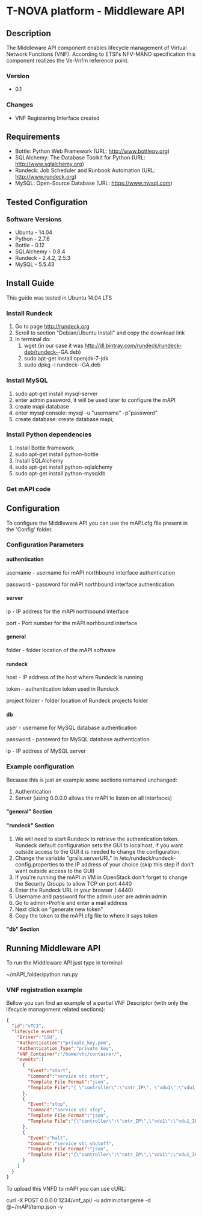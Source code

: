 # T-NOVA platform - Middleware API

## Description

The Middleware API component enables lifecycle management of Virtual Network Functions (VNF). According to ETSI's NFV-MANO specification this component realizes the Ve-Vnfm reference point.

### Version

- 0.1

### Changes

- VNF Registering Interface created

## Requirements

- Bottle: Python Web Framework (URL: http://www.bottlepy.org)
- SQLAlchemy: The Database Toolkit for Python (URL: http://www.sqlalchemy.org)
- Rundeck: Job Scheduler and Runbook Automation (URL: http://www.rundeck.org)
- MySQL: Open-Source Database (URL: https://www.mysql.com)

## Tested Configuration

### Software Versions
- Ubuntu - 14.04
- Python - 2.7.6
- Bottle - 0.12
- SQLAlchemy - 0.8.4
- Rundeck - 2.4.2, 2.5.3
- MySQL - 5.5.43

## Install Guide

This guide was tested in Ubuntu 14.04 LTS

### Install Rundeck

1. Go to page http://rundeck.org
2. Scroll to section "Debian/Ubuntu Install" and copy the download link 
3. In terminal do: 
   1. wget <download link> (in our case it was http://dl.bintray.com/rundeck/rundeck-deb/rundeck-<version>-GA.deb)
   2. sudo apt-get install openjdk-7-jdk
   3. sudo dpkg -i rundeck-<version>-GA.deb 

### Install MySQL

1. sudo apt-get install mysql-server
2. enter admin password, it will be used later to configure the mAPI
3. create mapi database
  1. enter mysql console: mysql -u "username" -p"password"
  2. create database: create database mapi;

### Install Python dependencies

1. Install Bottle framework
  1. sudo apt-get install python-bottle
2. Install SQLAlchemy
  2. sudo apt-get install python-sqlalchemy
  3. sudo apt-get install python-mysqldb

### Get mAPI code
 

## Configuration

To configure the Middleware API you can use the mAPI.cfg file present in the 'Config' folder.

### Configuration Parameters

#### authentication

username - username for mAPI northbound interface authentication

password - password for mAPI northbound interface authentication

#### server

ip - IP address for the mAPI northbound interface

port - Port number for the mAPI norhbound interface

#### general

folder - folder location of the mAPI software

#### rundeck

host - IP address of the host where Rundeck is running

token - authentication token used in Rundeck

project folder - folder location of Rundeck projects folder

#### db

user - username for MySQL database authentication

password -  password for MySQL database authentication

ip - IP address of MySQL server

### Example configuration

Because this is just an example some sections remained unchanged:
1. Authentication
2. Server (using 0.0.0.0 allows the mAPI to listen on all interfaces)

#### "general" Section

#### "rundeck" Section

1. We will need to start Rundeck to retrieve the authentication token. Rundeck default configuration sets the GUI to localhost, if you want outside access to the GUI it is needed to change the configuration. 
  1. Change the variable "grails.serverURL" in /etc/rundeck/rundeck-config.properties to the IP address of your choice (skip this step if don't want outside access to the GUI)
  2. If you're running the mAPI in VM in OpenStack don't forget to change the Security Groups to allow TCP on port 4440
  3. Enter the Rundeck URL in your browser (<IP address>:4440)
  4. Username and password for the admin user are admin:admin
  5. Go to admin>Profile and enter a mail address
  6. Next click on "generate new token"
  7. Copy the token to the mAPI.cfg file to where it says token

#### "db" Section 





## Running Middleware API

To run the Middleware API just type in terminal:

 ~/mAPI_folder/python run.py

### VNF registration example

Bellow you can find an example of a partial VNF Descriptor (with only the lifecycle management related sections):

```json
{
  "id":"vTC3", 
  "lifecycle_event":{
    "Driver":"SSH",
    "Authentication":"private_key.pem",
    "Authentication_Type":"private key",
    "VNF_Container":"/home/vtc/container/",
    "events":[
      {
        "Event":"start", 
        "Command":"service vtc start", 
        "Template File Format":"json", 
        "Template File":"{ \"controller\":\"cntr_IP\", \"vdu1\":\"vdu1_IP\", \"vdu2\":\"vdu2_IP\" }"
      },
      {
        "Event":"stop",
        "Command":"service vtc stop",
        "Template File Format":"json",
        "Template File":"{\"controller\":\"cntr_IP\",\"vdu1\":\"vdu1_IP\",\"vdu2\":\"vdu2_IP\"}"
      },
      {
        "Event":"halt",
        "Command":"service vtc shutoff",
        "Template File Format":"json",
        "Template File":"{\"controller\":\"cntr_IP\",\"vdu1\":\"vdu1_IP\",\"vdu2\":\"vdu2_IP\"}"
      }
    ]
  }
}
```

To upload this VNFD to mAPI you can use cURL:

curl -X POST 0.0.0.0:1234/vnf_api/ -u admin:changeme -d @~/mAPI/temp.json -v
